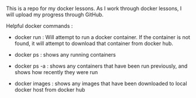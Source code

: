 This is a repo for my docker lessons. As I work through docker lessons, I will upload my progress through GitHub.

Helpful docker commands :

- docker run : Will attempt to run a docker container. If the container is not found, it will attempt to download that container from docker hub.

- docker ps : shows any running containers

- docker ps -a : shows any containers that have been run previously, and shows how recently they were run

- docker images : shows any images that have been downloaded to local docker host from docker hub
